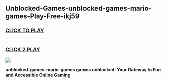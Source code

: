 
## Unblocked-Games-unblocked-games-mario-games-Play-Free-ikj59
<h3>
<a href="https://premium76.site?title=unblocked-games-mario-games&ref=20A">CLICK TO PLAY</a></h3>
<hr>

<h3>
<a href="https://premium76.site?title=unblocked-games-mario-games&ref=20A">CLICK 2 PLAY</a>
  
</h3>

<a href="https://premium76.site?title=unblocked-games-mario-games&ref=20A"><img src="https://clearcache.store/games.png"></a>


**unblocked-games-mario-games games unblocked: Your Gateway to Fun and Accessible Online Gaming**
